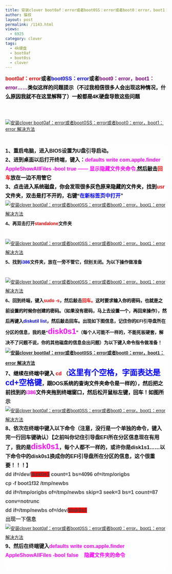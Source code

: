 ```yaml
---
title: 安装clover boot0af：error或者boot0SS：error或者boot0：error，boot1：error 解决方法
author: 猫叔
layout: post
permalink: /1143.html
views:
  - 6925
category: clover
tags:
  - 4k硬盘
  - boot0af
  - boot0ss
  - clover
---
```

<span style="word-wrap: break-word; font-weight: bold; color: #111111; font-family: 微软雅黑, Arial, HELVETICA; font-size: 14px; line-height: 28px; background-color: #fefefe;"><span style="word-wrap: break-word; font-size: medium;"><span style="word-wrap: break-word; color: #000000;"><span style="word-wrap: break-word; color: red;">boot0af：error</span>或者<span style="word-wrap: break-word; color: blue;">boot0SS：error<span style="word-wrap: break-word; color: black;">或者<span style="word-wrap: break-word; color: purple;">boot0：error，boot1：error……</span>类似这样的问题</span></span>提示（不过我相信很多人会出现这种情况，什么原因我就不在这里解释了）一般都是4K硬盘导致这些问题</span></span></span>

<span style="word-wrap: break-word; font-weight: bold; color: #111111; font-family: 微软雅黑, Arial, HELVETICA; font-size: 14px; line-height: 28px; background-color: #fefefe;"><span style="word-wrap: break-word; font-size: medium;"><span style="word-wrap: break-word; color: #000000;"> </span></span></span>

<a href="http://cache.maoshu.cc//wp-content/uploads/sinapicv2-backup/1143-ww4-bmiddle-a316108djw1enw8ev5m5zj20m20fr75m.jpg" target="_blank"><img src="http://cache.maoshu.cc//wp-content/uploads/sinapicv2-backup/1143-ww4-large-a316108djw1enw8ev5m5zj20m20fr75m.jpg" alt="安装clover boot0af：error或者boot0SS：error或者boot0：error，boot1：error 解决方法" /></a>

&nbsp;

<div style="word-wrap: break-word; color: #111111; font-family: 微软雅黑, Arial, HELVETICA; font-size: 14px; line-height: 28px; background-color: #fefefe;" align="left">
  <span style="word-wrap: break-word; font-weight: bold;"><span style="word-wrap: break-word; font-size: medium;">1、重启电脑，进入BIOS设置为U盘引导启动。</span></span>
</div>

<div style="word-wrap: break-word; color: #111111; font-family: 微软雅黑, Arial, HELVETICA; font-size: 14px; line-height: 28px; background-color: #fefefe;" align="left">
  <span style="word-wrap: break-word; font-weight: bold;"><span style="word-wrap: break-word; font-size: medium;">2、进到桌面以后打开终端，键入：<span style="word-wrap: break-word; color: #ff00ff;">defaults write com.apple.finder AppleShowAllFiles -bool true —— 显示隐藏文件夹命令,<span style="word-wrap: break-word; color: black;">然后敲击</span><span style="word-wrap: break-word; color: red;">回车</span><span style="word-wrap: break-word; color: black;">放在一边不用管它</span></span></span></span>
</div>

<div style="word-wrap: break-word; color: #111111; font-family: 微软雅黑, Arial, HELVETICA; font-size: 14px; line-height: 28px; background-color: #fefefe;" align="left">
  <span style="word-wrap: break-word; font-weight: bold;"><span style="word-wrap: break-word; font-size: medium;"><span style="word-wrap: break-word; color: black;">3、点击进入系统磁盘，你会发现很多灰色原来隐藏的文件夹，找到<span style="word-wrap: break-word; color: red;">usr</span>文件夹，</span><span style="word-wrap: break-word; color: black;">双击是打不开的，右键“<span style="word-wrap: break-word; color: blue;">在新标签页中打开</span>”</span></span></span>
</div>

<div style="word-wrap: break-word; color: #111111; font-family: 微软雅黑, Arial, HELVETICA; font-size: 14px; line-height: 28px; background-color: #fefefe;" align="left">
</div>

<div style="word-wrap: break-word; color: #111111; font-family: 微软雅黑, Arial, HELVETICA; font-size: 14px; line-height: 28px; background-color: #fefefe;" align="left">
  <a href="http://cache.maoshu.cc//wp-content/uploads/sinapicv2-backup/1143-ww3-bmiddle-a316108djw1enw8f0in9ej20m20frgna.jpg" target="_blank"><img src="http://cache.maoshu.cc//wp-content/uploads/sinapicv2-backup/1143-ww3-large-a316108djw1enw8f0in9ej20m20frgna.jpg" alt="安装clover boot0af：error或者boot0SS：error或者boot0：error，boot1：error 解决方法" /></a>
</div>

<div style="word-wrap: break-word; color: #111111; font-family: 微软雅黑, Arial, HELVETICA; font-size: 14px; line-height: 28px; background-color: #fefefe;" align="left">
</div>

<div style="word-wrap: break-word; color: #111111; font-family: 微软雅黑, Arial, HELVETICA; font-size: 14px; line-height: 28px; background-color: #fefefe;" align="left">
  <span style="word-wrap: break-word; font-weight: bold; font-family: 微软雅黑, Arial, HELVETICA; line-height: 32px; background-color: #fefefe;">4、再双击打开<span style="word-wrap: break-word; color: red;">standalone</span>文件夹</span>
</div>

<div style="word-wrap: break-word; color: #111111; font-family: 微软雅黑, Arial, HELVETICA; font-size: 14px; line-height: 28px; background-color: #fefefe;" align="left">
  <span style="word-wrap: break-word; font-weight: bold; font-family: 微软雅黑, Arial, HELVETICA; line-height: 32px; background-color: #fefefe;"> </span>
</div>

<div style="word-wrap: break-word; color: #111111; font-family: 微软雅黑, Arial, HELVETICA; font-size: 14px; line-height: 28px; background-color: #fefefe;" align="left">
  <a href="http://cache.maoshu.cc//wp-content/uploads/sinapicv2-backup/1143-ww3-bmiddle-a316108djw1enw8f7oeoqj20m20frmz9.jpg" target="_blank"><img src="http://cache.maoshu.cc//wp-content/uploads/sinapicv2-backup/1143-ww3-large-a316108djw1enw8f7oeoqj20m20frmz9.jpg" alt="安装clover boot0af：error或者boot0SS：error或者boot0：error，boot1：error 解决方法" /></a>
</div>

<div style="word-wrap: break-word; color: #111111; font-family: 微软雅黑, Arial, HELVETICA; font-size: 14px; line-height: 28px; background-color: #fefefe;" align="left">
</div>

<div style="word-wrap: break-word; color: #111111; font-family: 微软雅黑, Arial, HELVETICA; font-size: 14px; line-height: 28px; background-color: #fefefe;" align="left">
  <span style="word-wrap: break-word; font-weight: bold; font-family: 微软雅黑, Arial, HELVETICA; line-height: 32px; background-color: #fefefe;">5、找到<span style="word-wrap: break-word; color: blue;">i386</span>文件夹，放在一旁不管它，但别关闭。为以下操作做准备</span>
</div>

<div style="word-wrap: break-word; color: #111111; font-family: 微软雅黑, Arial, HELVETICA; font-size: 14px; line-height: 28px; background-color: #fefefe;" align="left">
  <span style="word-wrap: break-word; font-weight: bold; font-family: 微软雅黑, Arial, HELVETICA; line-height: 32px; background-color: #fefefe;"> </span>
</div>

<div style="word-wrap: break-word; color: #111111; font-family: 微软雅黑, Arial, HELVETICA; font-size: 14px; line-height: 28px; background-color: #fefefe;" align="left">
  <a href="http://cache.maoshu.cc//wp-content/uploads/sinapicv2-backup/1143-ww1-bmiddle-a316108djw1enw8fb201tj20m20frmyr.jpg" target="_blank"><img src="http://cache.maoshu.cc//wp-content/uploads/sinapicv2-backup/1143-ww1-large-a316108djw1enw8fb201tj20m20frmyr.jpg" alt="安装clover boot0af：error或者boot0SS：error或者boot0：error，boot1：error 解决方法" /></a>
</div>

<div style="word-wrap: break-word; color: #111111; font-family: 微软雅黑, Arial, HELVETICA; font-size: 14px; line-height: 28px; background-color: #fefefe;" align="left">
</div>

<div style="word-wrap: break-word; color: #111111; font-family: 微软雅黑, Arial, HELVETICA; font-size: 14px; line-height: 28px; background-color: #fefefe;" align="left">
  <span style="word-wrap: break-word; font-weight: bold; font-family: 微软雅黑, Arial, HELVETICA; line-height: 32px; background-color: #fefefe;">6、回到终端，键入<span style="word-wrap: break-word; color: red;">sudo -s</span>，然后敲击<span style="word-wrap: break-word; color: red;">回车。<span style="word-wrap: break-word; color: black;">这时要求输入你的密码，也就是之前设置的时候你创建的密码。（如果没有密码，马上去设置一个，再回来操作），然后再键入<span style="word-wrap: break-word; color: blue;">diskutil list</span>，然后敲击回车。</span></span>出现如下图信息，记住你的EFI引导盘所在分区的信息，我的是“<span style="word-wrap: break-word; font-size: x-large;"><span style="word-wrap: break-word; color: #ff00ff;">disk0s1</span></span>”（每个人可能不一样的，不能死板硬套，解决不了问题不说，你的其他磁盘的信息会出问题）为以下键入命令指令做准备！<a href="http://cache.maoshu.cc//wp-content/uploads/sinapicv2-backup/1143-ww1-bmiddle-a316108djw1enw8fgetunj20m20fr40l.jpg" target="_blank"><img src="http://cache.maoshu.cc//wp-content/uploads/sinapicv2-backup/1143-ww1-large-a316108djw1enw8fgetunj20m20fr40l.jpg" alt="安装clover boot0af：error或者boot0SS：error或者boot0：error，boot1：error 解决方法" /></a></span>
</div>

<div style="word-wrap: break-word; color: #111111; font-family: 微软雅黑, Arial, HELVETICA; font-size: 14px; line-height: 28px; background-color: #fefefe;" align="left">
</div>

<div style="word-wrap: break-word; color: #111111; font-family: 微软雅黑, Arial, HELVETICA; font-size: 14px; line-height: 28px; background-color: #fefefe;" align="left">
  <span style="word-wrap: break-word; font-weight: bold; color: #111111; font-family: 微软雅黑, Arial, HELVETICA; font-size: 14px; line-height: 28px; background-color: #fefefe;"><span style="word-wrap: break-word; font-size: medium;"><span style="word-wrap: break-word; color: black;">7、继续在终端中键入 <span style="word-wrap: break-word; color: red;">cd </span>（<span style="word-wrap: break-word; font-size: x-large;"><span style="word-wrap: break-word; color: blue;">这里有个空格，字面表达是cd+空格键</span></span>，跟DOS系统的查询文件夹命令是一样的），然后把之前找到的<span style="word-wrap: break-word; color: #ff00ff;">i386</span>文件夹拖到终端窗口，然后松开鼠标左键，回车！如图所</span>示</span></span>
</div>

<div style="word-wrap: break-word; color: #111111; font-family: 微软雅黑, Arial, HELVETICA; font-size: 14px; line-height: 28px; background-color: #fefefe;" align="left">
  <a href="http://cache.maoshu.cc//wp-content/uploads/sinapicv2-backup/1143-ww2-bmiddle-a316108djw1enw8flfhfrj20m20fr75z.jpg" target="_blank"><img src="http://cache.maoshu.cc//wp-content/uploads/sinapicv2-backup/1143-ww2-large-a316108djw1enw8flfhfrj20m20fr75z.jpg" alt="安装clover boot0af：error或者boot0SS：error或者boot0：error，boot1：error 解决方法" /></a>
</div>

<div style="word-wrap: break-word; color: #111111; font-family: 微软雅黑, Arial, HELVETICA; font-size: 14px; line-height: 28px; background-color: #fefefe;" align="left">
</div>

<div style="word-wrap: break-word; color: #111111; font-family: 微软雅黑, Arial, HELVETICA; font-size: 14px; line-height: 28px; background-color: #fefefe;" align="left">
  <div style="word-wrap: break-word; color: #111111; font-family: 微软雅黑, Arial, HELVETICA; font-size: 14px; line-height: 28px; background-color: #fefefe;" align="left">
    <span style="word-wrap: break-word; font-weight: bold;"><span style="word-wrap: break-word; font-size: medium;">8、依次在终端中键入以下命令（注意，没行是一个单独的命令，键入完一行回车键确认）【之前叫你记住引导盘EFI所在分区信息现在有用了，我的是<span style="word-wrap: break-word; font-size: x-large;"><span style="word-wrap: break-word; color: #ff00ff;">disk0s1</span></span>，每个人都不一样的，或许你是disk1s1……以下命令中的disk0s1换成你的EFI引导盘所在分区的信息，这个很重要！！！】</span></span>
  </div>
  
  <div style="word-wrap: break-word; color: #111111; font-family: 微软雅黑, Arial, HELVETICA; font-size: 14px; line-height: 28px; background-color: #fefefe;" align="left">
    <span style="word-wrap: break-word; font-weight: bold;"><span style="word-wrap: break-word; font-size: medium;"><span style="word-wrap: break-word; color: #444444;">dd if=/dev/<span style="word-wrap: break-word; background-color: red;">disk0s1</span> count=1 bs=4096 of=/tmp/origbs</span><br style="word-wrap: break-word;" /><span style="word-wrap: break-word; color: #444444;">cp -f boot1f32 /tmp/newbs</span></span></span>
  </div>
  
  <div style="word-wrap: break-word; color: #111111; font-family: 微软雅黑, Arial, HELVETICA; font-size: 14px; line-height: 28px; background-color: #fefefe;" align="left">
    <span style="word-wrap: break-word; font-weight: bold;"><span style="word-wrap: break-word; font-size: medium;"><span style="word-wrap: break-word; color: #444444;">dd if=/tmp/origbs of=/tmp/newbs skip=3 seek=3 bs=1 count=87 conv=notrunc<br style="word-wrap: break-word;" /></span><span style="word-wrap: break-word; color: #444444;">dd if=/tmp/newbs of=/dev/<span style="word-wrap: break-word; background-color: red;">disk0s1</span></span></span></span>
  </div>
  
  <div style="word-wrap: break-word; color: #111111; font-family: 微软雅黑, Arial, HELVETICA; font-size: 14px; line-height: 28px; background-color: #fefefe;" align="left">
    <span style="word-wrap: break-word; font-size: medium;"><span style="word-wrap: break-word; color: #444444;"><span style="word-wrap: break-word; font-weight: bold;">出现一下信息</span></span></span>
  </div>
  
  <div style="word-wrap: break-word; color: #111111; font-family: 微软雅黑, Arial, HELVETICA; font-size: 14px; line-height: 28px; background-color: #fefefe;" align="left">
    <a href="http://cache.maoshu.cc//wp-content/uploads/sinapicv2-backup/1143-ww2-bmiddle-a316108djw1enw8fssvb9j20m20fr76f.jpg" target="_blank"><img src="http://cache.maoshu.cc//wp-content/uploads/sinapicv2-backup/1143-ww2-large-a316108djw1enw8fssvb9j20m20fr76f.jpg" alt="安装clover boot0af：error或者boot0SS：error或者boot0：error，boot1：error 解决方法" /></a>
  </div>
</div>

<div style="word-wrap: break-word; color: #111111; font-family: 微软雅黑, Arial, HELVETICA; font-size: 14px; line-height: 28px; background-color: #fefefe;" align="left">
</div>

<div style="word-wrap: break-word; color: #111111; font-family: 微软雅黑, Arial, HELVETICA; font-size: 14px; line-height: 28px; background-color: #fefefe;" align="left">
  <span style="word-wrap: break-word; font-weight: bold; color: #111111; font-family: 微软雅黑, Arial, HELVETICA; font-size: 14px; line-height: 28px; background-color: #fefefe;"><span style="word-wrap: break-word; font-size: medium;">9、然后在终端键入<span style="word-wrap: break-word; color: #ff00ff;">defaults write com.apple.finder AppleShowAllFiles -bool false    隐藏文件夹的命令</span></span></span>
</div>

<div style="word-wrap: break-word; color: #111111; font-family: 微软雅黑, Arial, HELVETICA; font-size: 14px; line-height: 28px; background-color: #fefefe;" align="left">
  <span style="word-wrap: break-word; font-weight: bold; font-family: 微软雅黑, Arial, HELVETICA; line-height: 32px; background-color: #fefefe;"> </span>
</div>

